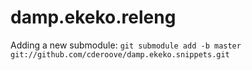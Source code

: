 damp.ekeko.releng
=================

Adding a new submodule:
``git submodule add -b master git://github.com/cderoove/damp.ekeko.snippets.git``

